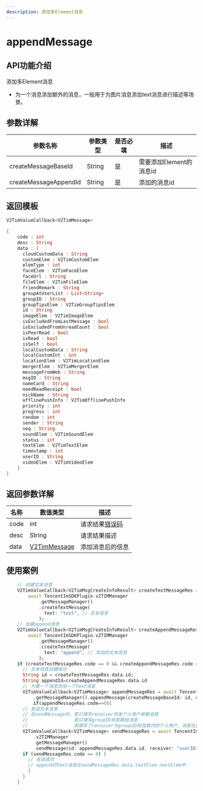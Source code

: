 ```yaml
---
description: 添加多Element消息
---
```


# appendMessage

## API功能介绍

添加多Element消息

* 为一个消息添加额外的消息，一般用于为图片消息添加text消息进行描述等场景。

## 参数详解

| 参数名称                  | 参数类型   | 是否必填 | 描述               |
| --------------------- | ------ | ---- | ---------------- |
| createMessageBaseId   | String | 是    | 需要添加Element的消息id |
| createMessageAppendId | String | 是    | 添加的消息id          |

## 返回模板

```dart
V2TimValueCallback<V2TimMessage>

{
    code : int
    desc : String
    data : {
      cloudCustomData : String
      customElem : V2TimCustomElem
      elemType : int
      faceElem : V2TimFaceElem
      faceUrl : String
      fileElem : V2TimFileElem
      friendRemark : String
      groupAtUserList : List<String>
      groupID : String
      groupTipsElem : V2TimGroupTipsElem
      id : String
      imageElem : V2TimImageElem
      isExcludedFromLastMessage : bool
      isExcludedFromUnreadCount : bool
      isPeerRead : bool
      isRead : bool
      isSelf : bool
      localCustomData : String
      localCustomInt : int
      locationElem : V2TimLocationElem
      mergerElem : V2TimMergerElem
      messageFromWeb : String
      msgID : String
      nameCard : String
      needReadReceipt : bool
      nickName : String
      offlinePushInfo : V2TimOfflinePushInfo
      priority : int
      progress : int
      random : int
      sender : String
      seq : String
      soundElem : V2TimSoundElem
      status : int
      textElem : V2TimTextElem
      timestamp : int
      userID : String
      videoElem : V2TimVideoElem
    }
}
```

## 返回参数详解

| 名称   | 数值类型                                        | 描述                                                             |
| ---- | ------------------------------------------- | -------------------------------------------------------------- |
| code | int                                         | 请求结果[错误码](https://cloud.tencent.com/document/product/269/1671) |
| desc | String                                      | 请求结果描述                                                         |
| data | [V2TimMessage](../../class/v2timmessage.md) | 添加消息后的信息                                                       |

## 使用案例  &#x20;

```dart
    // 创建文本消息
    V2TimValueCallback<V2TimMsgCreateInfoResult> createTextMessageRes =
        await TencentImSDKPlugin.v2TIMManager
            .getMessageManager()
            .createTextMessage(
              text: "test", // 文本信息
            );
    // 创建append消息
    V2TimValueCallback<V2TimMsgCreateInfoResult> createAppendMessageRes =
        await TencentImSDKPlugin.v2TIMManager
            .getMessageManager()
            .createTextMessage(
              text: "append", // 添加的文本信息
            );
    if (createTextMessageRes.code == 0 && createAppendMessageRes.code == 0) {
      // 文本信息创建成功
      String id = createTextMessageRes.data.id;
      String appendId=createAppendMessageRes.data.id
      // 为第一个消息添加一个Text消息
      V2TimValueCallback<V2TimMessage> appendMessageRes = await TencentImSDKPlugin.v2TIMManager
          .getMessageManager().appendMessage(createMessageBaseId: id, createMessageAppendId: appendId)
          if(appendMessageRes.code==0){
      // 发送文本消息
      // 在sendMessage时，若只填写receiver则发个人用户单聊消息
      //                 若只填写groupID则发群组消息
      //                 若填写了receiver与groupID则发群内的个人用户，消息在群聊中显示，只有指定receiver能看见
      V2TimValueCallback<V2TimMessage> sendMessageRes = await TencentImSDKPlugin
          .v2TIMManager
          .getMessageManager()
          .sendMessage(id: appendMessageRes.data.id, receiver: "userID", groupID: "groupID");
      if (sendMessageRes.code == 0) {
        // 发送成功
        // append的Text消息在sendMessageRes.data.textElem.nextElem中
        }
      }
    }
```
